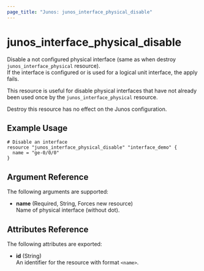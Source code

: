 ```yaml
---
page_title: "Junos: junos_interface_physical_disable"
---
```


# junos_interface_physical_disable

Disable a not configured physical interface
(same as when destroy `junos_interface_physical` resource).  
If the interface is configured or is used for a logical unit interface, the apply fails.

This resource is useful for disable physical interfaces that have not already been used once
by the `junos_interface_physical` resource.

Destroy this resource has no effect on the Junos configuration.

## Example Usage

```hcl
# Disable an interface
resource "junos_interface_physical_disable" "interface_demo" {
  name = "ge-0/0/0"
}
```

## Argument Reference

The following arguments are supported:

- **name** (Required, String, Forces new resource)  
  Name of physical interface (without dot).

## Attributes Reference

The following attributes are exported:

- **id** (String)  
  An identifier for the resource with format `<name>`.

